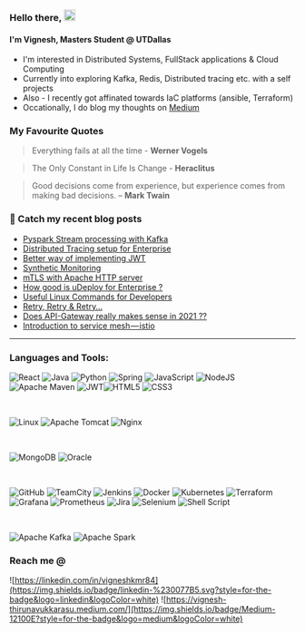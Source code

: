 ### Hello there, <img src="https://user-images.githubusercontent.com/1303154/88677602-1635ba80-d120-11ea-84d8-d263ba5fc3c0.gif" width="20px" alt="hello">


#### I'm Vignesh, Masters Student @ UTDallas   

 - I'm interested in Distributed Systems, FullStack applications & Cloud Computing
 - Currently into exploring Kafka, Redis, Distributed tracing etc. with a self projects
 - Also - I recently got affinated towards IaC platforms (ansible, Terraform)
 - Occationally, I do blog my thoughts on [Medium](https://vignesh-thirunavukkarasu.medium.com)

### My Favourite Quotes 

>  Everything fails at all the time - **Werner Vogels**

>  The Only Constant in Life Is Change - **Heraclitus**

>  Good decisions come from experience, but experience comes from making bad decisions. – **Mark Twain**


### 📕 Catch my recent blog posts
<!-- BLOG-POST-LIST:START -->
- [Pyspark Stream processing with Kafka](https://vignesh-thirunavukkarasu.medium.com/pyspark-stream-processing-with-kafka-c216f2181d5c?source=rss-2e315d8a9499------2)
- [Distributed Tracing setup for Enterprise](https://vignesh-thirunavukkarasu.medium.com/distributed-tracing-setup-for-enterprise-dfd680c145c3?source=rss-2e315d8a9499------2)
- [Better way of implementing  JWT](https://vignesh-thirunavukkarasu.medium.com/better-way-of-implementing-jwt-884f0e4fdc88?source=rss-2e315d8a9499------2)
- [Synthetic Monitoring](https://vignesh-thirunavukkarasu.medium.com/synthetic-monitoring-d20d75123406?source=rss-2e315d8a9499------2)
- [mTLS with Apache HTTP server](https://vignesh-thirunavukkarasu.medium.com/mtls-with-apache-http-server-fbfd702106ca?source=rss-2e315d8a9499------2)
- [How good is uDeploy for Enterprise ?](https://vignesh-thirunavukkarasu.medium.com/how-good-is-udeploy-for-enterprise-1f728d6dd030?source=rss-2e315d8a9499------2)
- [Useful Linux Commands for Developers](https://vignesh-thirunavukkarasu.medium.com/useful-linux-commands-for-developers-56b96fe53a93?source=rss-2e315d8a9499------2)
- [Retry, Retry &amp; Retry…](https://vignesh-thirunavukkarasu.medium.com/retry-retry-retry-7ab2b460530b?source=rss-2e315d8a9499------2)
- [Does API-Gateway really makes sense in 2021 ??](https://vignesh-thirunavukkarasu.medium.com/does-api-gateway-really-makes-sense-in-2021-95a50fac6a65?source=rss-2e315d8a9499------2)
- [Introduction to service mesh — istio](https://vignesh-thirunavukkarasu.medium.com/service-mesh-with-istio-in-gcp-part-1-ab88965531a2?source=rss-2e315d8a9499------2)
<!-- BLOG-POST-LIST:END -->

---

<h3 align="left">Languages and Tools:</h3>
<p align="left">

![React](https://img.shields.io/badge/react-%2320232a.svg?style=for-the-badge&logo=react&logoColor=%2361DAFB) ![Java](https://img.shields.io/badge/java-%23ED8B00.svg?style=for-the-badge&logo=openjdk&logoColor=white) ![Python](https://img.shields.io/badge/python-3670A0?style=for-the-badge&logo=python&logoColor=ffdd54) ![Spring](https://img.shields.io/badge/spring-%236DB33F.svg?style=for-the-badge&logo=spring&logoColor=white) ![JavaScript](https://img.shields.io/badge/javascript-%23323330.svg?style=for-the-badge&logo=javascript&logoColor=%23F7DF1E) ![NodeJS](https://img.shields.io/badge/node.js-6DA55F?style=for-the-badge&logo=node.js&logoColor=white) ![Apache Maven](https://img.shields.io/badge/Apache%20Maven-C71A36?style=for-the-badge&logo=Apache%20Maven&logoColor=white) ![JWT](https://img.shields.io/badge/JWT-black?style=for-the-badge&logo=JSON%20web%20tokens)![HTML5](https://img.shields.io/badge/html5-%23E34F26.svg?style=for-the-badge&logo=html5&logoColor=white) ![CSS3](https://img.shields.io/badge/css3-%231572B6.svg?style=for-the-badge&logo=css3&logoColor=white)

<br>

![Linux](https://img.shields.io/badge/Linux-FCC624?style=for-the-badge&logo=linux&logoColor=black) ![Apache Tomcat](https://img.shields.io/badge/apache%20tomcat-%23F8DC75.svg?style=for-the-badge&logo=apache-tomcat&logoColor=black) ![Nginx](https://img.shields.io/badge/nginx-%23009639.svg?style=for-the-badge&logo=nginx&logoColor=white)

<br>

![MongoDB](https://img.shields.io/badge/MongoDB-%234ea94b.svg?style=for-the-badge&logo=mongodb&logoColor=white) ![Oracle](https://img.shields.io/badge/Oracle-F80000?style=for-the-badge&logo=oracle&logoColor=white)

<br>

![GitHub](https://img.shields.io/badge/github-%23121011.svg?style=for-the-badge&logo=github&logoColor=white)
![TeamCity](https://img.shields.io/badge/teamcity-000000.svg?style=for-the-badge&logo=teamcity&logoColor=white)  ![Jenkins](https://img.shields.io/badge/jenkins-%232C5263.svg?style=for-the-badge&logo=jenkins&logoColor=white) ![Docker](https://img.shields.io/badge/docker-%230db7ed.svg?style=for-the-badge&logo=docker&logoColor=white) ![Kubernetes](https://img.shields.io/badge/kubernetes-%23326ce5.svg?style=for-the-badge&logo=kubernetes&logoColor=white) ![Terraform](https://img.shields.io/badge/terraform-%235835CC.svg?style=for-the-badge&logo=terraform&logoColor=white) ![Grafana](https://img.shields.io/badge/grafana-%23F46800.svg?style=for-the-badge&logo=grafana&logoColor=white) ![Prometheus](https://img.shields.io/badge/Prometheus-E6522C?style=for-the-badge&logo=Prometheus&logoColor=white) ![Jira](https://img.shields.io/badge/jira-%230A0FFF.svg?style=for-the-badge&logo=jira&logoColor=white) ![Selenium](https://img.shields.io/badge/-selenium-%43B02A?style=for-the-badge&logo=selenium&logoColor=white) ![Shell Script](https://img.shields.io/badge/shell_script-%23121011.svg?style=for-the-badge&logo=gnu-bash&logoColor=white)




<br>

![Apache Kafka](https://img.shields.io/badge/Apache%20Kafka-000?style=for-the-badge&logo=apachekafka) ![Apache Spark](https://img.shields.io/badge/Apache%20Spark-FDEE21?style=flat-square&logo=apachespark&logoColor=black)





</p>


<h3 align="left">Reach me @</h3>
<p align="left">
<!-- <a href="https://linkedin.com/in/vigneshkmr84" target="blank"><img align="center" src="https://raw.githubusercontent.com/rahuldkjain/github-profile-readme-generator/master/src/images/icons/Social/linked-in-alt.svg" alt="vigneshkmr84" height="30" width="40" /></a>
<a href="https://vignesh-thirunavukkarasu.medium.com/" target="blank"><img align="center" src="https://raw.githubusercontent.com/rahuldkjain/github-profile-readme-generator/master/src/images/icons/Social/medium.svg" alt="@vignesh-thirunavukkarasu" height="30" width="40" /></a> -->

![https://linkedin.com/in/vigneshkmr84](https://img.shields.io/badge/linkedin-%230077B5.svg?style=for-the-badge&logo=linkedin&logoColor=white) ![https://vignesh-thirunavukkarasu.medium.com/](https://img.shields.io/badge/Medium-12100E?style=for-the-badge&logo=medium&logoColor=white)

</p>
